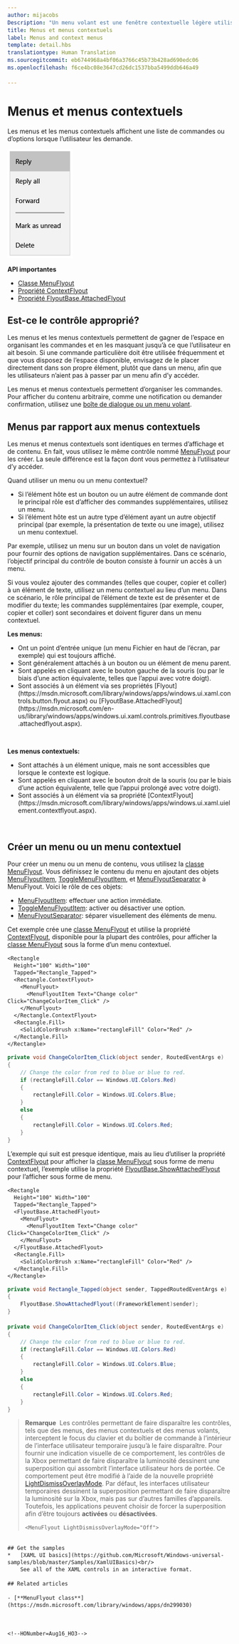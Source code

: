 ```yaml
---
author: mijacobs
Description: "Un menu volant est une fenêtre contextuelle légère utilisée pour afficher de manière temporaire des éléments de l’interface utilisateur qui sont liés à ce que l’utilisateur est en train de faire."
title: Menus et menus contextuels
label: Menus and context menus
template: detail.hbs
translationtype: Human Translation
ms.sourcegitcommit: eb6744968a4bf06a3766c45b73b428ad690edc06
ms.openlocfilehash: f6ce4bc08e3647cd26dc1537bba5499ddb646a49

---
```

# Menus et menus contextuels

<link rel="stylesheet" href="https://az835927.vo.msecnd.net/sites/uwp/Resources/css/custom.css"> 

Les menus et les menus contextuels affichent une liste de commandes ou d’options lorsque l’utilisateur les demande.

![Exemple de menu contextuel standard](images/controls_contextmenu_singlepane.png)

<div class="important-apis" >
<b>API importantes</b><br/>
<ul>
<li><a href="https://msdn.microsoft.com/library/windows/apps/dn299030">Classe MenuFlyout</a></li>
<li><a href="https://msdn.microsoft.com/library/windows/apps/windows.ui.xaml.uielement.contextflyout.aspx">Propriété ContextFlyout</a></li>
<li><a href="https://msdn.microsoft.com/en-us/library/windows/apps/windows.ui.xaml.controls.primitives.flyoutbase.attachedflyout.aspx">Propriété FlyoutBase.AttachedFlyout</a></li>
</ul>

</div>
</div>




## Est-ce le contrôle approprié?
Les menus et les menus contextuels permettent de gagner de l’espace en organisant les commandes et en les masquant jusqu’à ce que l’utilisateur en ait besoin. Si une commande particulière doit être utilisée fréquemment et que vous disposez de l’espace disponible, envisagez de le placer directement dans son propre élément, plutôt que dans un menu, afin que les utilisateurs n’aient pas à passer par un menu afin d’y accéder. 

Les menus et menus contextuels permettent d’organiser les commandes. Pour afficher du contenu arbitraire, comme une notification ou demander confirmation, utilisez une [boîte de dialogue ou un menu volant](dialogs.md).  


## Menus par rapport aux menus contextuels

Les menus et menus contextuels sont identiques en termes d’affichage et de contenu. En fait, vous utilisez le même contrôle nommé [MenuFlyout](https://msdn.microsoft.com/library/windows/apps/dn299030) pour les créer. La seule différence est la façon dont vous permettez à l’utilisateur d’y accéder. 

Quand utiliser un menu ou un menu contextuel?
* Si l’élément hôte est un bouton ou un autre élément de commande dont le principal rôle est d’afficher des commandes supplémentaires, utilisez un menu.
* Si l’élément hôte est un autre type d’élément ayant un autre objectif principal (par exemple, la présentation de texte ou une image), utilisez un menu contextuel. 

Par exemple, utilisez un menu sur un bouton dans un volet de navigation pour fournir des options de navigation supplémentaires. Dans ce scénario, l’objectif principal du contrôle de bouton consiste à fournir un accès à un menu. 

Si vous voulez ajouter des commandes (telles que couper, copier et coller) à un élément de texte, utilisez un menu contextuel au lieu d’un menu. Dans ce scénario, le rôle principal de l’élément de texte est de présenter et de modifier du texte; les commandes supplémentaires (par exemple, couper, copier et coller) sont secondaires et doivent figurer dans un menu contextuel. 

<div class="side-by-side">
<div class="side-by-side-content">
  <div class="side-by-side-content-left">
   <p><b>Les menus:</b></p>
<p>
<ul>
<li>Ont un point d’entrée unique (un menu Fichier en haut de l’écran, par exemple) qui est toujours affiché.</li>
<li>Sont généralement attachés à un bouton ou un élément de menu parent.</li>
<li>Sont appelés en cliquant avec le bouton gauche de la souris (ou par le biais d’une action équivalente, telles que l’appui avec votre doigt).</li>  
<li>Sont associés à un élément via ses propriétés [Flyout](https://msdn.microsoft.com/library/windows/apps/windows.ui.xaml.controls.button.flyout.aspx) ou [FlyoutBase.AttachedFlyout](https://msdn.microsoft.com/en-us/library/windows/apps/windows.ui.xaml.controls.primitives.flyoutbase.attachedflyout.aspx).</li> 
</ul>
</p><br/>

  </div>
  <div class="side-by-side-content-right">
   <p><b>Les menus contextuels:</b></p>
   
<ul>
<li>Sont attachés à un élément unique, mais ne sont accessibles que lorsque le contexte est logique.</li>
<li>Sont appelés en cliquant avec le bouton droit de la souris (ou par le biais d’une action équivalente, telle que l’appui prolongé avec votre doigt).</li>
<li>Sont associés à un élément via sa propriété [ContextFlyout](https://msdn.microsoft.com/library/windows/apps/windows.ui.xaml.uielement.contextflyout.aspx).  
</ul><br/>

  </div>
</div>
</div>

## Créer un menu ou un menu contextuel

Pour créer un menu ou un menu de contenu, vous utilisez la [classe MenuFlyout](https://msdn.microsoft.com/library/windows/apps/dn299030). Vous définissez le contenu du menu en ajoutant des objets [MenuFlyoutItem](https://msdn.microsoft.com/en-us/library/windows/apps/xaml/windows.ui.xaml.controls.menuflyoutitem.aspx), [ToggleMenuFlyoutItem](https://msdn.microsoft.com/en-us/library/windows/apps/xaml/windows.ui.xaml.controls.togglemenuflyoutitem.aspx), et [MenuFlyoutSeparator](https://msdn.microsoft.com/en-us/library/windows/apps/xaml/windows.ui.xaml.controls.menuflyoutseparator.aspx) à MenuFlyout. Voici le rôle de ces objets:
* [MenuFlyoutItem](https://msdn.microsoft.com/en-us/library/windows/apps/xaml/windows.ui.xaml.controls.menuflyoutitem.aspx): effectuer une action immédiate.
* [ToggleMenuFlyoutItem](https://msdn.microsoft.com/en-us/library/windows/apps/xaml/windows.ui.xaml.controls.togglemenuflyoutitem.aspx): activer ou désactiver une option.
* [MenuFlyoutSeparator](https://msdn.microsoft.com/en-us/library/windows/apps/xaml/windows.ui.xaml.controls.menuflyoutseparator.aspx): séparer visuellement des éléments de menu.


Cet exemple crée une [classe MenuFlyout](https://msdn.microsoft.com/library/windows/apps/dn299030) et utilise la propriété [ContextFlyout](https://msdn.microsoft.com/library/windows/apps/windows.ui.xaml.uielement.contextflyout.aspx), disponible pour la plupart des contrôles, pour afficher la [classe MenuFlyout](https://msdn.microsoft.com/library/windows/apps/dn299030) sous la forme d’un menu contextuel.

````xaml
<Rectangle 
  Height="100" Width="100" 
  Tapped="Rectangle_Tapped">
  <Rectangle.ContextFlyout>
    <MenuFlyout>
      <MenuFlyoutItem Text="Change color" Click="ChangeColorItem_Click" />
    </MenuFlyout>
  </Rectangle.ContextFlyout>
  <Rectangle.Fill>
    <SolidColorBrush x:Name="rectangleFill" Color="Red" />
  </Rectangle.Fill>
</Rectangle>
````

````csharp
private void ChangeColorItem_Click(object sender, RoutedEventArgs e)
{
    // Change the color from red to blue or blue to red. 
    if (rectangleFill.Color == Windows.UI.Colors.Red)
    {
        rectangleFill.Color = Windows.UI.Colors.Blue;
    }
    else
    {
        rectangleFill.Color = Windows.UI.Colors.Red;
    }
}
````

L’exemple qui suit est presque identique, mais au lieu d’utiliser la propriété [ContextFlyout](https://msdn.microsoft.com/en-us/library/windows/apps/windows.ui.xaml.uielement.contextflyout.aspx) pour afficher la [classe MenuFlyout](https://msdn.microsoft.com/library/windows/apps/dn299030) sous forme de menu contextuel, l’exemple utilise la propriété [FlyoutBase.ShowAttachedFlyout](https://msdn.microsoft.com/en-us/library/windows/apps/windows.ui.xaml.controls.primitives.flyoutbase.showattachedflyout) pour l’afficher sous forme de menu. 

````xaml
<Rectangle 
  Height="100" Width="100" 
  Tapped="Rectangle_Tapped">
  <FlyoutBase.AttachedFlyout>
    <MenuFlyout>
      <MenuFlyoutItem Text="Change color" Click="ChangeColorItem_Click" />
    </MenuFlyout>
  </FlyoutBase.AttachedFlyout>
  <Rectangle.Fill>
    <SolidColorBrush x:Name="rectangleFill" Color="Red" />
  </Rectangle.Fill>
</Rectangle>
````

````csharp
private void Rectangle_Tapped(object sender, TappedRoutedEventArgs e)
{
    FlyoutBase.ShowAttachedFlyout((FrameworkElement)sender);
}

private void ChangeColorItem_Click(object sender, RoutedEventArgs e)
{
    // Change the color from red to blue or blue to red. 
    if (rectangleFill.Color == Windows.UI.Colors.Red)
    {
        rectangleFill.Color = Windows.UI.Colors.Blue;
    }
    else
    {
        rectangleFill.Color = Windows.UI.Colors.Red;
    }
}
````

> **Remarque**&nbsp;&nbsp;Les contrôles permettant de faire disparaître les contrôles, tels que des menus, des menus contextuels et des menus volants, interceptent le focus du clavier et du boîtier de commande à l’intérieur de l’interface utilisateur temporaire jusqu’à le faire disparaître. Pour fournir une indication visuelle de ce comportement, les contrôles de la Xbox permettant de faire disparaître la luminosité dessinent une superposition qui assombrit l’interface utilisateur hors de portée. Ce comportement peut être modifié à l’aide de la nouvelle propriété [LightDismissOverlayMode](https://msdn.microsoft.com/en-us/library/windows/apps/windows.ui.xaml.controls.primitives.flyoutbase.lightdismissoverlaymode.aspx). Par défaut, les interfaces utilisateur temporaires dessinent la superposition permettant de faire disparaître la luminosité sur la Xbox, mais pas sur d’autres familles d’appareils. Toutefois, les applications peuvent choisir de forcer la superposition afin d’être toujours **activées** ou **désactivées**.
> 
> ```xaml
> <MenuFlyout LightDismissOverlayMode="Off">
```

## Get the samples
*   [XAML UI basics](https://github.com/Microsoft/Windows-universal-samples/blob/master/Samples/XamlUIBasics)<br/>
    See all of the XAML controls in an interactive format.

## Related articles

- [**MenuFlyout class**](https://msdn.microsoft.com/library/windows/apps/dn299030)



<!--HONumber=Aug16_HO3-->


